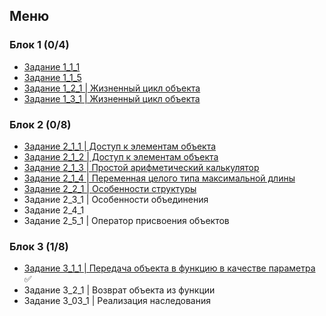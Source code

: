 ## Меню

### Блок 1 (0/4)
- [Задание 1_1_1]()
- [Задание 1_1_5]()
- [Задание 1_2_1 | Жизненный цикл объекта]()
- [Задание 1_3_1 | Жизненный цикл объекта]()

### Блок 2 (0/8)
- [Задание 2_1_1 | Доступ к элементам объекта]()
- [Задание 2_1_2 | Доступ к элементам объекта]()
- [Задание 2_1_3 | Простой арифметический калькулятор]()
- [Задание 2_1_4 | Переменная целого типа максимальной длины]()
- [Задание 2_2_1 | Особенности структуры]()
- Задание 2_3_1 | Особенности объединения
- Задание 2_4_1
- Задание 2_5_1 | Оператор присвоения объектов

### Блок 3 (1/8)
- [Задание 3_1_1 | Передача объекта в функцию в качестве параметра](https://github.com/RealJungleBird/Tasks/blob/main/ООП%20(Объектно-ориентированное%20программирование)/3_01_1.md) :white_check_mark:
- Задание 3_2_1 | Возврат объекта из функции
- Задание 3_03_1 | Реализация наследования
